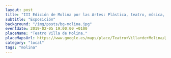```yaml
---
layout: post
title: "III Edición de Molina por las Artes: Plástica, teatro, música, danza"
subtitle: "Exposición"
background: "/img/posts/bg-molina.jpg"
eventdate: 2019-02-05 19:00:00 +0100
placeName: "Teatro Villa de Molina."
placeMapsUrl: https://www.google.es/maps/place/Teatro+Villa+de+Molina/@38.0568439,-1.2097777,17z/data=!3m1!4b1!4m5!3m4!1s0xd638754b2d22657:0x7bc5d26da106649d!8m2!3d38.0568439!4d-1.207589?hl=es
category: "local"
tags: "molina"
---
```


